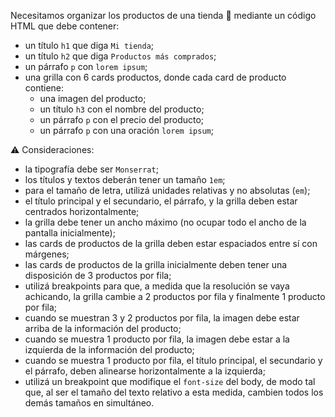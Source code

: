 Necesitamos organizar los productos de una tienda :convenience_store: mediante un código HTML que debe contener:

- un título `h1` que diga `Mi tienda`;
- un título `h2` que diga `Productos más comprados`;
- un párrafo `p` con `lorem ipsum`;
- una grilla con 6 cards productos, donde cada card de producto contiene:
  - una imagen del producto;
  - un título `h3` con el nombre del producto;
  - un párrafo `p` con el precio del producto;
  - un párrafo `p` con una oración `lorem ipsum`;

:warning: Consideraciones:

- la tipografía debe ser `Monserrat`;  
- los títulos y textos deberán tener un tamaño `1em`;
- para el tamaño de letra, utilizá unidades relativas y no absolutas (`em`);
- el título principal y el secundario, el párrafo, y la grilla deben estar centrados horizontalmente;
- la grilla debe tener un ancho máximo (no ocupar todo el ancho de la pantalla inicialmente);
- las cards de productos de la grilla deben estar espaciados entre sí con márgenes;
- las cards de productos de la grilla inicialmente deben tener una disposición de 3 productos por fila;
- utilizá breakpoints para que, a medida que la resolución se vaya achicando, la grilla cambie a 2 productos por fila y finalmente 1 producto por fila;
- cuando se muestran 3 y 2 productos por fila, la imagen debe estar arriba de la información del producto;
- cuando se muestra 1 producto por fila, la imagen debe estar a la izquierda de la información del producto;
- cuando se muestra 1 producto por fila, el título principal, el secundario y el párrafo, deben alinearse horizontalmente a la izquierda;
- utilizá un breakpoint que modifique el `font-size` del body, de modo tal que, al ser el tamaño del texto relativo a esta medida, cambien todos los demás tamaños en simultáneo.
